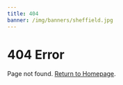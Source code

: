 ```yaml
---
title: 404
banner: /img/banners/sheffield.jpg
---
```


# 404 Error

Page not found. [Return to Homepage](/).
